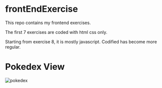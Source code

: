 
#  frontEndExercise

This repo contains my frontend exercises.

The first 7 exercises are coded with html css only.

Starting from exercise 8, it is mostly javascript. Codified has become more regular.


# Pokedex View
![pokedex](https://i.hizliresim.com/flxw29e.png)

    
